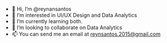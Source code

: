 - 👋 Hi, I’m @reynansantos
- 👀 I’m interested in UI/UX Design and Data Analytics
- 🌱 I’m currently learning both.
- 💞️ I’m looking to collaborate on Data Analytics
- 📫 You can send me an email at reynsantos.2015@gmail.com

<!---
reynansantos/reynansantos is a ✨ special ✨ repository because its `README.md` (this file) appears on your GitHub profile.
You can click the Preview link to take a look at your changes.
--->
